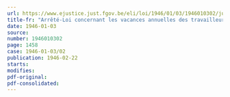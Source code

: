 ```yaml
---
url: https://www.ejustice.just.fgov.be/eli/loi/1946/01/03/1946010302/justel
title-fr: "Arrêté-Loi concernant les vacances annuelles des travailleurs salariés"
date: 1946-01-03
source:
number: 1946010302
page: 1458
case: 1946-01-03/02
publication: 1946-02-22
starts:
modifies:
pdf-original:
pdf-consolidated:
---
```


